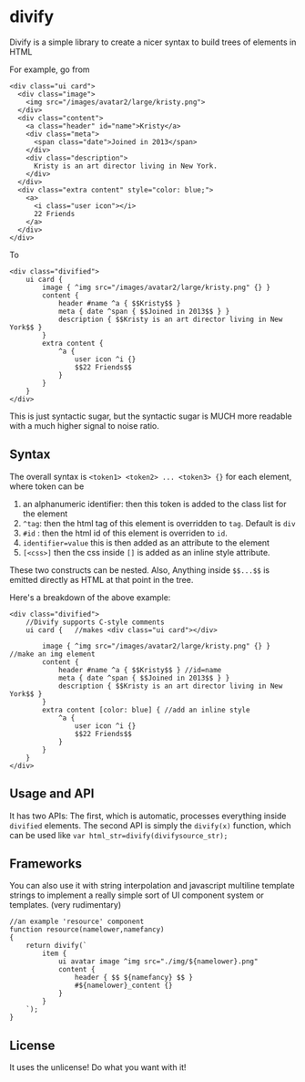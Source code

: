 # divify

Divify is a simple library to create a nicer syntax to build trees of elements in HTML

For example, go from

	<div class="ui card">
	  <div class="image">
		<img src="/images/avatar2/large/kristy.png">
	  </div>
	  <div class="content">
		<a class="header" id="name">Kristy</a>
		<div class="meta">
		  <span class="date">Joined in 2013</span>
		</div>
		<div class="description">
		  Kristy is an art director living in New York.
		</div>
	  </div>
	  <div class="extra content" style="color: blue;">
		<a>
		  <i class="user icon"></i>
		  22 Friends
		</a>
	  </div>
	</div>
	
To 

	<div class="divified">
		ui card {   
			image { ^img src="/images/avatar2/large/kristy.png" {} }
			content {
				header #name ^a { $$Kristy$$ }
				meta { date ^span { $$Joined in 2013$$ } }
				description { $$Kristy is an art director living in New York$$ }
			}
			extra content {
				^a {
					user icon ^i {}
					$$22 Friends$$
				}
			}
		}
	</div>

This is just syntactic sugar, but the syntactic sugar is MUCH more readable with a much higher signal to noise ratio.

## Syntax 
The overall syntax is `<token1> <token2> ... <token3> {}` for each element, where token can be 
1) an alphanumeric identifier: then this token is added to the class list for the element
2) `^tag`: then the html tag of this element is overridden to `tag`.  Default is `div`
3) `#id` : then the html id of this element is overriden to `id`.
3) `identifier=value` this is then added as an attribute to the element
4) `[<css>]` then the css inside `[]` is added as an inline style attribute.

These two constructs can be nested.  Also, Anything inside `$$...$$` is emitted directly as HTML at that point in the tree.

Here's a breakdown of the above example:

    <div class="divified">  
		//Divify supports C-style comments
		ui card {   //makes <div class="ui card"></div>
		
			image { ^img src="/images/avatar2/large/kristy.png" {} } //make an img element
			content {
				header #name ^a { $$Kristy$$ } //id=name
				meta { date ^span { $$Joined in 2013$$ } }
				description { $$Kristy is an art director living in New York$$ }
			}
			extra content [color: blue] { //add an inline style
				^a {
					user icon ^i {}
					$$22 Friends$$
				}
			}
		}
    </div>

## Usage and API
It has two APIs:  The first, which is automatic, processes everything inside `divified` elements.
The second API is simply the `divify(x)` function, which can be used like `var html_str=divify(divifysource_str);`

## Frameworks
You can also use it with string interpolation and javascript multiline template strings to implement
a really simple sort of UI component system or templates. (very rudimentary)

    //an example 'resource' component
	function resource(namelower,namefancy)
	{
		return divify(`
			item {
				ui avatar image ^img src="./img/${namelower}.png"
				content {
					header { $$ ${namefancy} $$ } 
					#${namelower}_content {}
				}
			}
		`);
	}

## License

It uses the unlicense! Do what you want with it!